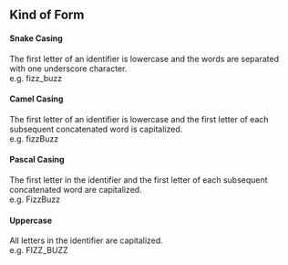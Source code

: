Kind of Form
---
#### Snake Casing ####
The first letter of an identifier is lowercase and the words are separated with one underscore character.  
e.g. fizz_buzz

#### Camel Casing ####
The first letter of an identifier is lowercase and the first letter of each subsequent concatenated word is capitalized.  
e.g. fizzBuzz

#### Pascal Casing ####
The first letter in the identifier and the first letter of each subsequent concatenated word are capitalized.  
e.g. FizzBuzz

#### Uppercase ####
All letters in the identifier are capitalized.  
e.g. FIZZ_BUZZ
